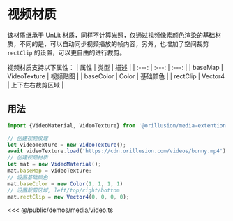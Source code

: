 # 视频材质
该材质继承于 [UnLit](../graphics/materials.md#unlit-材质) 材质，同样不计算光照，仅通过视频像素颜色渲染的基础材质，不同的是，可以自动同步视频播放的帧内容，另外，也增加了空间裁剪 `rectClip` 的设置，可以更自由的进行裁剪。

视频材质支持以下属性：
| 属性 | 类型 | 描述 |
| :---: | :---: | :---: |
| baseMap | VideoTexture | 视频贴图 |
| baseColor | Color | 基础颜色 |
| rectClip | Vector4 | 上下左右裁剪区域 |

## 用法
```ts
import {VideoMaterial, VideoTexture} from '@orillusion/media-extention'

// 创建视频纹理
let videoTexture = new VideoTexture();
await videoTexture.load('https://cdn.orillusion.com/videos/bunny.mp4')
// 创建视频材质
let mat = new VideoMaterial();
mat.baseMap = videoTexture;
// 设置基础颜色
mat.baseColor = new Color(1, 1, 1, 1)
// 设置裁剪区域, left/top/right/bottom
mat.rectClip = new Vector4(0, 0, 0, 0);
```

<Demo :height="300" src="/demos/media/video.ts"></Demo>

<<< @/public/demos/media/video.ts
